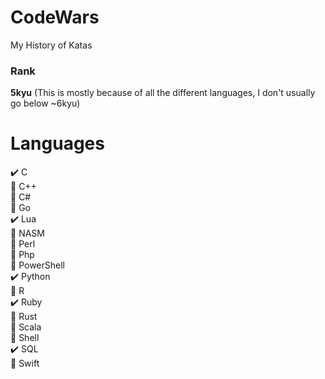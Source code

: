# CodeWars
My History of Katas

### Rank 
**5kyu** (This is mostly because of all the different languages, I don't usually go below ~6kyu)

# Languages
✔️ C  
:black_square_button: C++  
:black_square_button: C#  
:black_square_button: Go  
✔️ Lua  
:black_square_button: NASM  
:black_square_button: Perl  
:black_square_button: Php  
:black_square_button: PowerShell  
✔️ Python  
:black_square_button: R  
✔️ Ruby  
:black_square_button: Rust  
:black_square_button: Scala  
:black_square_button: Shell  
✔️ SQL  
:black_square_button: Swift  
